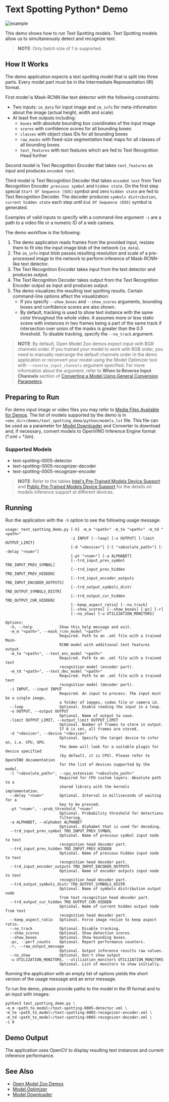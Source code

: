 # Text Spotting Python\* Demo

![example](text_spotting_demo.jpg)

This demo shows how to run Text Spotting models. Text Spotting models allow us to simultaneously detect and recognize text.

> **NOTE**: Only batch size of 1 is supported.

## How It Works

The demo application expects a text spotting model that is split into three parts. Every model part must be in the Intermediate Representation (IR) format.

First model is Mask-RCNN like text detector with the following constraints:

* Two inputs: `im_data` for input image and `im_info` for meta-information about the image (actual height, width and scale).
* At least five outputs including:
  * `boxes` with absolute bounding box coordinates of the input image
  * `scores` with confidence scores for all bounding boxes
  * `classes` with object class IDs for all bounding boxes
  * `raw_masks` with fixed-size segmentation heat maps for all classes of all bounding boxes
  * `text_features` with text features which are fed to Text Recognition Head further

Second model is Text Recognition Encoder that takes `text_features` as input and produces `encoded text`.

Third model is Text Recognition Decoder that takes `encoded text` from Text Recognition Encoder ,`previous symbol` and `hidden state`. On the first step special `Start Of Sequence (SOS)` symbol and zero `hidden state` are fed to Text Recognition Decoder. The decoder produces `symbols distribution`, `current hidden state` each step until `End Of Sequence (EOS)` symbol is generated.

Examples of valid inputs to specify with a command-line argument `-i` are a path to a video file or a numeric ID of a web camera.

The demo workflow is the following:

1. The demo application reads frames from the provided input, resizes them to fit into the input image blob of the network (`im_data`).
2. The `im_info` input blob passes resulting resolution and scale of a pre-processed image to the network to perform inference of Mask-RCNN-like text detector.
3. The Text Recognition Encoder takes input from the text detector and produces output.
4. The Text Recognition Decoder takes output from the Text Recognition Encoder output as input and produces output.
5. The demo visualizes the resulting text spotting results. Certain command-line options affect the visualization:
    * If you specify `--show_boxes` and `--show_scores` arguments, bounding boxes and confidence scores are also shown.
    * By default, tracking is used to show text instance with the same color throughout the whole video.
      It assumes more or less static scene with instances in two frames being a part of the same track if intersection over union of the masks is greater than the 0.5 threshold. To disable tracking, specify the `--no_track` argument.

> **NOTE**: By default, Open Model Zoo demos expect input with BGR channels order. If you trained your model to work with RGB order, you need to manually rearrange the default channels order in the demo application or reconvert your model using the Model Optimizer tool with `--reverse_input_channels` argument specified. For more information about the argument, refer to **When to Reverse Input Channels** section of [Converting a Model Using General Conversion Parameters](https://docs.openvinotoolkit.org/latest/_docs_MO_DG_prepare_model_convert_model_Converting_Model_General.html).

## Preparing to Run

For demo input image or video files you may refer to [Media Files Available for Demos](../../README.md#Media-Files-Available-for-Demos).
The list of models supported by the demo is in `<omz_dir>/demos/text_spotting_demo/python/models.lst` file.
This file can be used as a parameter for [Model Downloader](../../../tools/downloader/README.md) and Converter to download and, if necessary, convert models to OpenVINO Inference Engine format (\*.xml + \*.bin).

### Supported Models

* text-spotting-0005-detector
* text-spotting-0005-recognizer-decoder
* text-spotting-0005-recognizer-encoder

> **NOTE**: Refer to the tables [Intel's Pre-Trained Models Device Support](../../../models/intel/device_support.md) and [Public Pre-Trained Models Device Support](../../../models/public/device_support.md) for the details on models inference support at different devices.

## Running

Run the application with the `-h` option to see the following usage message:

```
usage: text_spotting_demo.py [-h] -m_m "<path>" -m_te "<path>" -m_td "<path>"
                             -i INPUT [--loop] [-o OUTPUT] [-limit OUTPUT_LIMIT]
                             [-d "<device>"] [-l "<absolute_path>"] [--delay "<num>"]
                             [-pt "<num>"] [-a ALPHABET]
                             [--trd_input_prev_symbol TRD_INPUT_PREV_SYMBOL]
                             [--trd_input_prev_hidden TRD_INPUT_PREV_HIDDEN]
                             [--trd_input_encoder_outputs TRD_INPUT_ENCODER_OUTPUTS]
                             [--trd_output_symbols_distr TRD_OUTPUT_SYMBOLS_DISTR]
                             [--trd_output_cur_hidden TRD_OUTPUT_CUR_HIDDEN]
                             [--keep_aspect_ratio] [--no_track]
                             [--show_scores] [--show_boxes] [-pc] [-r]
                             [--no_show] [-u UTILIZATION_MONITORS]

Options:
  -h, --help            Show this help message and exit.
  -m_m "<path>", --mask_rcnn_model "<path>"
                        Required. Path to an .xml file with a trained Mask-
                        RCNN model with additional text features output.
  -m_te "<path>", --text_enc_model "<path>"
                        Required. Path to an .xml file with a trained text
                        recognition model (encoder part).
  -m_td "<path>", --text_dec_model "<path>"
                        Required. Path to an .xml file with a trained text
                        recognition model (decoder part).
  -i INPUT, --input INPUT
                        Required. An input to process. The input must be a single image,
                        a folder of images, video file or camera id.
  --loop                Optional. Enable reading the input in a loop.
  -o OUTPUT, --output OUTPUT
                        Optional. Name of output to save.
  -limit OUTPUT_LIMIT, --output_limit OUTPUT_LIMIT
                        Optional. Number of frames to store in output.
                        If 0 is set, all frames are stored.
  -d "<device>", --device "<device>"
                        Optional. Specify the target device to infer on, i.e. CPU, GPU.
                        The demo will look for a suitable plugin for device specified
                        (by default, it is CPU). Please refer to OpenVINO documentation
                        for the list of devices supported by the model.
  -l "<absolute_path>", --cpu_extension "<absolute_path>"
                        Required for CPU custom layers. Absolute path to a
                        shared library with the kernels implementation.
  --delay "<num>"       Optional. Interval in milliseconds of waiting for a
                        key to be pressed.
  -pt "<num>", --prob_threshold "<num>"
                        Optional. Probability threshold for detections
                        filtering.
  -a ALPHABET, --alphabet ALPHABET
                        Optional. Alphabet that is used for decoding.
  --trd_input_prev_symbol TRD_INPUT_PREV_SYMBOL
                        Optional. Name of previous symbol input node to text
                        recognition head decoder part.
  --trd_input_prev_hidden TRD_INPUT_PREV_HIDDEN
                        Optional. Name of previous hidden input node to text
                        recognition head decoder part.
  --trd_input_encoder_outputs TRD_INPUT_ENCODER_OUTPUTS
                        Optional. Name of encoder outputs input node to text
                        recognition head decoder part.
  --trd_output_symbols_distr TRD_OUTPUT_SYMBOLS_DISTR
                        Optional. Name of symbols distribution output node
                        from text recognition head decoder part.
  --trd_output_cur_hidden TRD_OUTPUT_CUR_HIDDEN
                        Optional. Name of current hidden output node from text
                        recognition head decoder part.
  --keep_aspect_ratio   Optional. Force image resize to keep aspect ratio.
  --no_track            Optional. Disable tracking.
  --show_scores         Optional. Show detection scores.
  --show_boxes          Optional. Show bounding boxes.
  -pc, --perf_counts    Optional. Report performance counters.
  -r, --raw_output_message
                        Optional. Output inference results raw values.
  --no_show             Optional. Don't show output
  -u UTILIZATION_MONITORS, --utilization_monitors UTILIZATION_MONITORS
                        Optional. List of monitors to show initially.
```

Running the application with an empty list of options yields the short version of the usage message and an error message.

To run the demo, please provide paths to the model in the IR format and to an input with images:

```bash
python3 text_spotting_demo.py \
-m_m <path_to_model>/text-spotting-0005-detector.xml \
-m_te <path_to_model>/text-spotting-0005-recognizer-encoder.xml \
-m_td <path_to_model>/text-spotting-0005-recognizer-decoder.xml \
-i 0
```

## Demo Output

The application uses OpenCV to display resulting text instances and current inference performance.

## See Also

* [Open Model Zoo Demos](../../README.md)
* [Model Optimizer](https://docs.openvinotoolkit.org/latest/_docs_MO_DG_Deep_Learning_Model_Optimizer_DevGuide.html)
* [Model Downloader](../../../tools/downloader/README.md)
